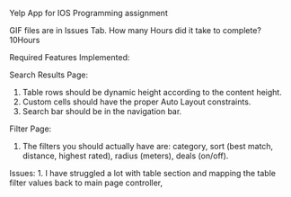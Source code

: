 Yelp App for IOS Programming assignment

GIF files are in Issues Tab.
How many Hours did it take to complete? 10Hours

Required Features Implemented:

Search Results Page:
1. Table rows should be dynamic height according to the content height.
2. Custom cells should have the proper Auto Layout constraints.
3. Search bar should be in the navigation bar.

Filter Page:
1. The filters you should actually have are: category, sort (best match, distance, highest rated), radius (meters), deals (on/off).

Issues: 1. I have struggled a lot with table section and mapping the table filter values back to main page controller, 
